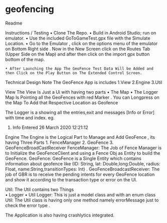 # geofencing
Readme

Instructions / Testing
    • Clone The Repo.
    • Build in Android Studio; run on emulator.
    • Use the included GoToGameTest.gpx file with the Simulate Location.
    • Go to the Emulator , click on the options menu of the emulator on Bottom Right side . Now in the New Screen click on the Routes Tab (Upper Side on the Map) and after then click on the import gpx button bottom of the map.


    • After Launching the App The GeoFence Test Data Will be Added and then Click on the Play Button on The Extended Control Screen.























Technical Design Note
The GeoFence App is includes 
1.View
2.Engine
3.Util

View
The View Is Just a Ui with having two parts 
    • The Map
    • The Logger
Map Is Pointing all the GeoFences with red Marker .
You can Longpress on the Map To Add that Respective Location as Geofence

The Logger is a showing all the entries,exit and messages [Info or Error] with time and index.
eg.
1. Info Entered 26 March 2020 12:21:12

Engine
The Engine is the Logical Part to Manage and Add GeoFence , its having Three Parts
    1. FenceManager
    2. GeoFence
    3. GeoFenceBroadCastReceiver
FenceManager:
 The Job of Fence Manager is to Initialize the GeoFenceClient and using a Fence Obj as Entity to build the GeoFence.
GeoFence:
 GeoFence is a Single Entity which contains information about geofence
like (ID: String, lat: Double,long:Double, radius: Float, name:String,transitionTypes: Int) . 
GeoFenceBroadcastReceiver:
The job of GBR is to receive the pending intents for every GeoFence location and show it according to the transaction type or error on the UI.

Util:
The Util contains two Things  
    • Logger 
    • Util
Logger:
This is just a model class and with an enum class 
Util:
The Util class is having only one method namely errorMessage just to check the error type .


The Application is also having crashlytics integrated.
